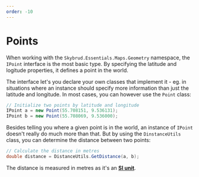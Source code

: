 ```yaml
---
order: -10
---
```


# Points

When working with the `Skybrud.Essentials.Maps.Geometry` namespace, the <code type="Skybrud.Essentials.Maps.Geometry.IPoint, Skybrud.Essentials">IPoint</code> interface is the most basic type. By specifying the latitude and logitude properties, it defines a point in the world.

The interface let's you declare your own classes that implement it - eg. in situations where an instance should specify more information than just the latitude and longitude. In most cases, you can however use the <code type="Skybrud.Essentials.Maps.Geometry.Point, Skybrud.Essentials">Point</code> class:

```csharp
// Initialize two points by latitude and longitude
IPoint a = new Point(55.708151, 9.536131);
IPoint b = new Point(55.708069, 9.536000);
```

Besides telling you where a given point is in the world, an instance of <code type="Skybrud.Essentials.Maps.Geometry.IPoint, Skybrud.Essentials">IPoint</code> doesn't really do much more than that. But by using the `DinstanceUtils` class, you can determine the distance between two points:

```csharp
// Calculate the distance in metres
double distance = DistanceUtils.GetDistance(a, b);
```

The distance is measured in metres as it's an [**SI unit**](https://en.wikipedia.org/wiki/International_System_of_Units).
